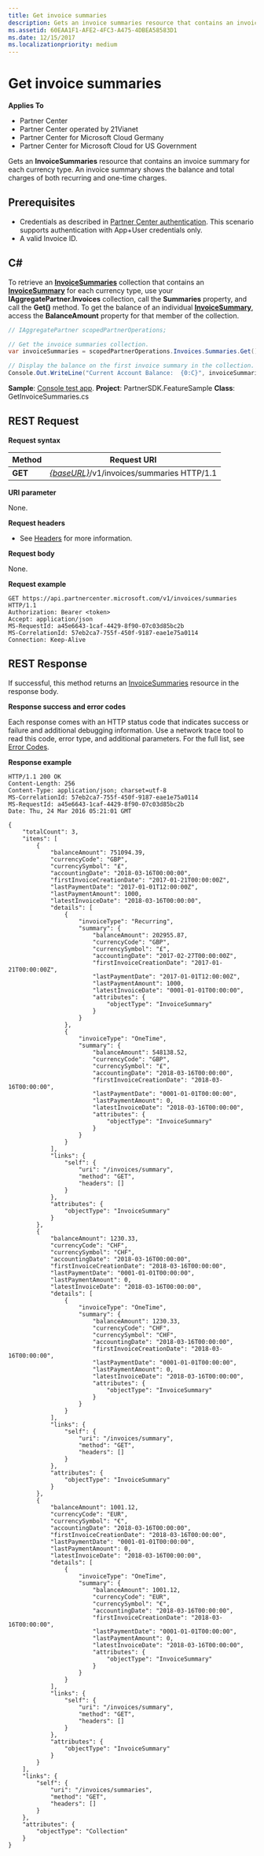 ```yaml
---
title: Get invoice summaries
description: Gets an invoice summaries resource that contains an invoice summary for each currency type. An invoice summary, shows the balance and total charges of both recurring and one-time charges. 
ms.assetid: 60EAA1F1-AFE2-4FC3-A475-4DBEA58583D1
ms.date: 12/15/2017
ms.localizationpriority: medium
---
```


# Get invoice summaries

**Applies To**

- Partner Center
- Partner Center operated by 21Vianet
- Partner Center for Microsoft Cloud Germany
- Partner Center for Microsoft Cloud for US Government

Gets an **InvoiceSummaries** resource that contains an invoice summary for each currency type. An invoice summary shows the balance and total charges of both recurring and one-time charges.

## <span id="Prerequisites"/><span id="prerequisites"/><span id="PREREQUISITES"/>Prerequisites


- Credentials as described in [Partner Center authentication](partner-center-authentication.md). This scenario supports authentication with App+User credentials only.
- A valid Invoice ID.

## <span id="C_"/><span id="c_"/>C#


To retrieve an [**InvoiceSummaries**](invoice-resources.md#invoicesummaries) collection that contains an [**InvoiceSummary**](invoice-resources.md#invoicesummary) for each currency type, use your **IAggregatePartner.Invoices** collection, call the **Summaries** property, and call the **Get()** method. To get the balance of an individual [**InvoiceSummary**](invoice-resources.md#invoicesummary), access the **BalanceAmount** property for that member of the collection. 

``` csharp
// IAggregatePartner scopedPartnerOperations;

// Get the invoice summaries collection.
var invoiceSummaries = scopedPartnerOperations.Invoices.Summaries.Get();

// Display the balance on the first invoice summary in the collection.
Console.Out.WriteLine("Current Account Balance:  {0:C}", invoiceSummaries[0].BalanceAmount);
```

**Sample**: [Console test app](console-test-app.md). **Project**: PartnerSDK.FeatureSample **Class**: GetInvoiceSummaries.cs

## <span id="Request"/><span id="request"/><span id="REQUEST"/>REST Request


**Request syntax**

| Method  | Request URI                                                                   |
|---------|-------------------------------------------------------------------------------|
| **GET** | [*{baseURL}*](partner-center-rest-urls.md)/v1/invoices/summaries HTTP/1.1     |


**URI parameter**

None.
 

**Request headers**

- See [Headers](headers.md) for more information.

**Request body**

None.

**Request example**

```http
GET https://api.partnercenter.microsoft.com/v1/invoices/summaries HTTP/1.1
Authorization: Bearer <token>
Accept: application/json
MS-RequestId: a45e6643-1caf-4429-8f90-07c03d85bc2b
MS-CorrelationId: 57eb2ca7-755f-450f-9187-eae1e75a0114
Connection: Keep-Alive
```

## <span id="Response"/><span id="response"/><span id="RESPONSE"/>REST Response

If successful, this method returns an [InvoiceSummaries](invoice-resources.md#invoicesummaries) resource in the response body.

**Response success and error codes**

Each response comes with an HTTP status code that indicates success or failure and additional debugging information. Use a network trace tool to read this code, error type, and additional parameters. For the full list, see [Error Codes](error-codes.md).

**Response example**

```http
HTTP/1.1 200 OK
Content-Length: 256
Content-Type: application/json; charset=utf-8
MS-CorrelationId: 57eb2ca7-755f-450f-9187-eae1e75a0114
MS-RequestId: a45e6643-1caf-4429-8f90-07c03d85bc2b
Date: Thu, 24 Mar 2016 05:21:01 GMT

{
    "totalCount": 3,
    "items": [
        {
            "balanceAmount": 751094.39,
            "currencyCode": "GBP",
            "currencySymbol": "£",
            "accountingDate": "2018-03-16T00:00:00",
            "firstInvoiceCreationDate": "2017-01-21T00:00:00Z",
            "lastPaymentDate": "2017-01-01T12:00:00Z",
            "lastPaymentAmount": 1000,
            "latestInvoiceDate": "2018-03-16T00:00:00",
            "details": [
                {
                    "invoiceType": "Recurring",
                    "summary": {
                        "balanceAmount": 202955.87,
                        "currencyCode": "GBP",
                        "currencySymbol": "£",
                        "accountingDate": "2017-02-27T00:00:00Z",
                        "firstInvoiceCreationDate": "2017-01-21T00:00:00Z",
                        "lastPaymentDate": "2017-01-01T12:00:00Z",
                        "lastPaymentAmount": 1000,
                        "latestInvoiceDate": "0001-01-01T00:00:00",
                        "attributes": {
                            "objectType": "InvoiceSummary"
                        }
                    }
                },
                {
                    "invoiceType": "OneTime",
                    "summary": {
                        "balanceAmount": 548138.52,
                        "currencyCode": "GBP",
                        "currencySymbol": "£",
                        "accountingDate": "2018-03-16T00:00:00",
                        "firstInvoiceCreationDate": "2018-03-16T00:00:00",
                        "lastPaymentDate": "0001-01-01T00:00:00",
                        "lastPaymentAmount": 0,
                        "latestInvoiceDate": "2018-03-16T00:00:00",
                        "attributes": {
                            "objectType": "InvoiceSummary"
                        }
                    }
                }
            ],
            "links": {
                "self": {
                    "uri": "/invoices/summary",
                    "method": "GET",
                    "headers": []
                }
            },
            "attributes": {
                "objectType": "InvoiceSummary"
            }
        },
        {
            "balanceAmount": 1230.33,
            "currencyCode": "CHF",
            "currencySymbol": "CHF",
            "accountingDate": "2018-03-16T00:00:00",
            "firstInvoiceCreationDate": "2018-03-16T00:00:00",
            "lastPaymentDate": "0001-01-01T00:00:00",
            "lastPaymentAmount": 0,
            "latestInvoiceDate": "2018-03-16T00:00:00",
            "details": [
                {
                    "invoiceType": "OneTime",
                    "summary": {
                        "balanceAmount": 1230.33,
                        "currencyCode": "CHF",
                        "currencySymbol": "CHF",
                        "accountingDate": "2018-03-16T00:00:00",
                        "firstInvoiceCreationDate": "2018-03-16T00:00:00",
                        "lastPaymentDate": "0001-01-01T00:00:00",
                        "lastPaymentAmount": 0,
                        "latestInvoiceDate": "2018-03-16T00:00:00",
                        "attributes": {
                            "objectType": "InvoiceSummary"
                        }
                    }
                }
            ],
            "links": {
                "self": {
                    "uri": "/invoices/summary",
                    "method": "GET",
                    "headers": []
                }
            },
            "attributes": {
                "objectType": "InvoiceSummary"
            }
        },
        {
            "balanceAmount": 1001.12,
            "currencyCode": "EUR",
            "currencySymbol": "€",
            "accountingDate": "2018-03-16T00:00:00",
            "firstInvoiceCreationDate": "2018-03-16T00:00:00",
            "lastPaymentDate": "0001-01-01T00:00:00",
            "lastPaymentAmount": 0,
            "latestInvoiceDate": "2018-03-16T00:00:00",
            "details": [
                {
                    "invoiceType": "OneTime",
                    "summary": {
                        "balanceAmount": 1001.12,
                        "currencyCode": "EUR",
                        "currencySymbol": "€",
                        "accountingDate": "2018-03-16T00:00:00",
                        "firstInvoiceCreationDate": "2018-03-16T00:00:00",
                        "lastPaymentDate": "0001-01-01T00:00:00",
                        "lastPaymentAmount": 0,
                        "latestInvoiceDate": "2018-03-16T00:00:00",
                        "attributes": {
                            "objectType": "InvoiceSummary"
                        }
                    }
                }
            ],
            "links": {
                "self": {
                    "uri": "/invoices/summary",
                    "method": "GET",
                    "headers": []
                }
            },
            "attributes": {
                "objectType": "InvoiceSummary"
            }
        }
    ],
    "links": {
        "self": {
            "uri": "/invoices/summaries",
            "method": "GET",
            "headers": []
        }
    },
    "attributes": {
        "objectType": "Collection"
    }
}
```